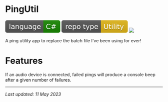 # PingUtil

<a href="https://docs.microsoft.com/en-us/dotnet/csharp/"><img src="https://raw.githubusercontent.com/Wycott/RepositoryResources/main/Graphics/language-csharp.svg" title="Language C#" alt="Language C#"></a>
<a href="https://github.com/Wycott/RepositoryResources/blob/main/REPOTYPE.md"><img src="https://raw.githubusercontent.com/Wycott/RepositoryResources/main/Graphics/repo%20type-Utility-yellow.svg" title="Utility" alt="Utility"></a>
<img src="https://img.shields.io/badge/.NET_Core-8-red">

A ping utility app to replace the batch file I've been using for ever!

# Features

If an audio device is connected, failed pings will produce a console beep after a given number of failures.

---

_Last updated: 11 May 2023_
